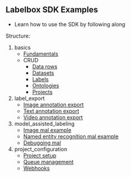 ## Labelbox SDK Examples

* Learn how to use the SDK by following along

Structure:

1. basics
    * [Fundamentals](basics/basics.ipynb)
    * CRUD
        * [Data rows](basics/data_rows.ipynb)
        * [Datasets](basics/datasets.ipynb)
        * [Labels](basics/labels.ipynb)
        * [Ontologies](basics/ontology.ipynb)
        * [Projects](basics/projects.ipynb)
2. label_export
    * [Image annotation export](label_export/images.ipynb)
    * [Text annotation export](label_export/text.ipynb)    
    * [Video annotation export](label_export/video.ipynb)        
3. model_assisted_labeling
    * [Image mal example](model_assisted_labeling/image_mal.ipynb)
    * [Named entity recognition mal example](model_assisted_labeling/ner_mal.ipynb)
    * [Debugging mal](model_assisted_labeling/debugging_mal.ipynb)    
4. project_configuration
    * [Project setup](project_configuration/project_setup.ipynb)
    * [Queue management](project_configuration/queue_management.ipynb)
    * [Webhooks](project_configuration/webhooks.ipynb)
